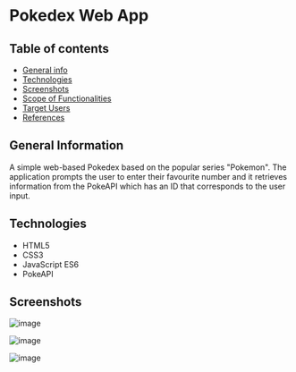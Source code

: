 # Pokedex Web App

## Table of contents
* [General info](#general-info)
* [Technologies](#technologies)
* [Screenshots](#screenshots)
* [Scope of Functionalities](#scopeoffunctionalities)
* [Target Users](#targetusers)
* [References](#references)


## General Information
A simple web-based Pokedex based on the popular series "Pokemon". The application prompts the user to enter their favourite number and it retrieves information from the PokeAPI which has an ID that corresponds to the user input.


## Technologies

- HTML5
- CSS3
- JavaScript ES6
- PokeAPI

## Screenshots 


![image](https://user-images.githubusercontent.com/55777067/126596468-17aa9c26-2949-4163-b24a-8ab68f1f2372.png)


![image](https://user-images.githubusercontent.com/55777067/126596513-8860bf50-9be8-492d-882b-890513659d4c.png)


![image](https://user-images.githubusercontent.com/55777067/126596559-372612a2-7459-40a1-801c-2f2478153bfd.png)


